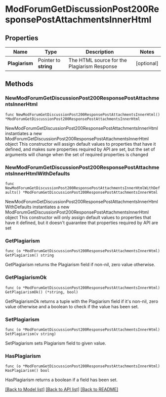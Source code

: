 # ModForumGetDiscussionPost200ResponsePostAttachmentsInnerHtml

## Properties

Name | Type | Description | Notes
------------ | ------------- | ------------- | -------------
**Plagiarism** | Pointer to **string** | The HTML source for the Plagiarism Response | [optional] 

## Methods

### NewModForumGetDiscussionPost200ResponsePostAttachmentsInnerHtml

`func NewModForumGetDiscussionPost200ResponsePostAttachmentsInnerHtml() *ModForumGetDiscussionPost200ResponsePostAttachmentsInnerHtml`

NewModForumGetDiscussionPost200ResponsePostAttachmentsInnerHtml instantiates a new ModForumGetDiscussionPost200ResponsePostAttachmentsInnerHtml object
This constructor will assign default values to properties that have it defined,
and makes sure properties required by API are set, but the set of arguments
will change when the set of required properties is changed

### NewModForumGetDiscussionPost200ResponsePostAttachmentsInnerHtmlWithDefaults

`func NewModForumGetDiscussionPost200ResponsePostAttachmentsInnerHtmlWithDefaults() *ModForumGetDiscussionPost200ResponsePostAttachmentsInnerHtml`

NewModForumGetDiscussionPost200ResponsePostAttachmentsInnerHtmlWithDefaults instantiates a new ModForumGetDiscussionPost200ResponsePostAttachmentsInnerHtml object
This constructor will only assign default values to properties that have it defined,
but it doesn't guarantee that properties required by API are set

### GetPlagiarism

`func (o *ModForumGetDiscussionPost200ResponsePostAttachmentsInnerHtml) GetPlagiarism() string`

GetPlagiarism returns the Plagiarism field if non-nil, zero value otherwise.

### GetPlagiarismOk

`func (o *ModForumGetDiscussionPost200ResponsePostAttachmentsInnerHtml) GetPlagiarismOk() (*string, bool)`

GetPlagiarismOk returns a tuple with the Plagiarism field if it's non-nil, zero value otherwise
and a boolean to check if the value has been set.

### SetPlagiarism

`func (o *ModForumGetDiscussionPost200ResponsePostAttachmentsInnerHtml) SetPlagiarism(v string)`

SetPlagiarism sets Plagiarism field to given value.

### HasPlagiarism

`func (o *ModForumGetDiscussionPost200ResponsePostAttachmentsInnerHtml) HasPlagiarism() bool`

HasPlagiarism returns a boolean if a field has been set.


[[Back to Model list]](../README.md#documentation-for-models) [[Back to API list]](../README.md#documentation-for-api-endpoints) [[Back to README]](../README.md)


